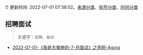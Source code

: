 :alarm_clock: 更新时间: 2022-07-01 07:38:52。[来源分类](../README.md)、[标签分类](../TAGS.md)、[时间分类](../TIMELINE.md)

## 招聘面试


> 关键字：`招聘`、`面试`



- [2022-07-01-《我是大冤肿的-7-月面试》之声网-Agora](https://www.v2ex.com/t/863456) 